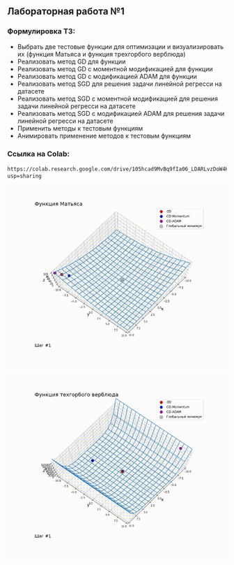 ## Лабораторная работа №1

### Формулировка ТЗ:

*   Выбрать две тестовые функции для оптимизации и визуализировать их (функция Матьяса и функция трехгорбого верблюда)
*   Реализовать метод GD для функции
*   Реализовать метод GD с моментной модификацией для функции
*   Реализовать метод GD с модификацией ADAM для функции
*   Реализовать метод SGD для решения задачи линейной регресси на датасете
*   Реализовать метод SGD с моментной модификацией для решения задачи линейной регресси на датасете
*   Реализовать метод SGD с модификацией ADAM для решения задачи линейной регресси на датасете
*   Применить методы к тестовым функциям
*   Анимировать применение методов к тестовым функциям

### Ссылка на Colab:

    https://colab.research.google.com/drive/105hcad9MvBq9fIa06_LDARLvzDoW4K8m?usp=sharing

![screen-gif](./Matias.gif)

![screen-gif](./Camel.gif)
